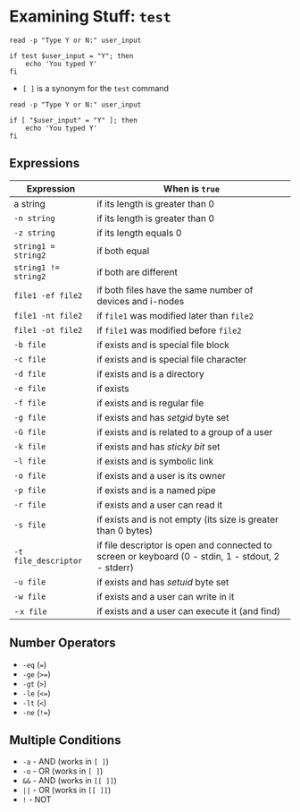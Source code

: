 # Examining Stuff: `test`

```
read -p "Type Y or N:" user_input

if test $user_input = "Y"; then
    echo 'You typed Y'
fi
```

* `[ ]` is a synonym for the `test` command

```
read -p "Type Y or N:" user_input

if [ "$user_input" = "Y" ]; then
    echo 'You typed Y'
fi
```

## Expressions

| Expression | When is `true` |
|--|--|
| a string | if its length is greater than 0 |
| `-n string` | if its length is greater than 0 |
| `-z string` | if its length equals 0 |
| `string1 = string2` | if both equal |
| `string1 != string2` | if both are different |
| `file1 -ef file2` | if both files have the same number of devices and i-nodes |
| `file1 -nt file2` | if `file1` was modified later than `file2` |
| `file1 -ot file2` | if `file1` was modified before `file2` |
| `-b file` | if exists and is special file block |
| `-c file` | if exists and is special file character |
| `-d file` | if exists and is a directory |
| `-e file` | if exists |
| `-f file` | if exists and is regular file |
| `-g file` | if exists and has _setgid_ byte set |
| `-G file` | if exists and is related to a group of a user |
| `-k file` | if exists and has _sticky bit_ set |
| `-l file` | if exists and is symbolic link |
| `-o file` | if exists and a user is its owner |
| `-p file` | if exists and is a named pipe |
| `-r file` | if exists and a user can read it |
| `-s file` | if exists and is not empty (its size is greater than 0 bytes) |
| `-t file_descriptor` | if file descriptor is open and connected to screen or keyboard (0 - stdin, 1 - stdout, 2 - stderr) |
| `-u file` | if exists and has _setuid_ byte set |
| `-w file` | if exists and a user can write in it |
| -`x file` | if exists and a user can execute it (and find) |

## Number Operators

* `-eq` (`=`)
* `-ge` (`>=`)
* `-gt` (`>`)
* `-le` (`<=`)
* `-lt` (`<`)
* `-ne` (`!=`)

## Multiple Conditions

* `-a` - AND (works in `[ ]`)
* `-o` - OR (works in `[ ]`)
* `&&` - AND (works in `[[ ]]`)
* `||` - OR (works in `[[ ]]`)
* `!` - NOT